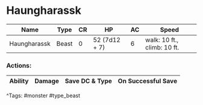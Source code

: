 # Haungharassk

| Name | Type | CR | HP | AC | Speed |
|------|------|----|----|----|-------|
| Haungharassk | Beast | 0 | 52 (7d12 + 7) | 6 | walk: 10 ft., climb: 10 ft. |

### Actions:

| Ability | Damage | Save DC & Type | On Successful Save |
|---------|--------|----------------|--------------------|


^Tags: #monster #type_beast